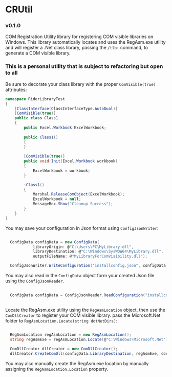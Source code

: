 # CRUtil

<h3>v0.1.0</h3>

COM Registration Utility library for registering COM visible libraries on Windows.
This library automatically locates and uses the RegAsm.exe utility and will register a .Net class library, passing the <code>/tlb:</code> command, to generate a COM visible library. 

<h3>This is a personal utility that is subject to refactoring but open to all</h3>

Be sure to decorate your class library with the proper <code>ComVisible(true)</code> attributes:

```C#
namespace RiderLibraryTest
{
    [ClassInterface(ClassInterfaceType.AutoDual)]
    [ComVisible(true)]
    public class Class1
    {
        public Excel.Workbook ExcelWorkbook; 
       
        public Class1()
        {
        }
        
        [ComVisible(true)]
        public void Init(Excel.Workbook workbook)
        {
            ExcelWorkbook = workbook;
        }

        ~Class1()
        {
            Marshal.ReleaseComObject(ExcelWorkbook);
            ExcelWorkbook = null;
            MessageBox.Show("Cleanup Success");
        }
    }
}
```

You may save your configuration in Json format using <code>ConfigJsonWriter</code>:

```C#

  ConfigData configData = new ConfigData(
            libraryOrigin: @"C:\Users\PC\MyLibrary.dll",
            libraryDestination: @"C:\Windows\SysWOW64\MyLibrary.dll",
            outputFileName: @"MyLibraryForComVisibility.dll");

  ConfigJsonWriter.WriteConfiguration("installconfig.json", configData);

```

You may also read in the <code>ConfigData</code> object form your created Json file using the <code>ConfigJsonReader</code>.

```C#
  
  ConfigData configData = ConfigJsonReader.ReadConfiguration("installconfig.json");
  
```
Locate the RegAsm.exe utility using the <code>RegAsmLocation</code> object, then use the <code>ComDllCreator</code> to register your COM visible library. pass the Microsoft.Net folder to <code>RegAsmLocation.Locate(string dotNetDirs)</code>:

```C#

  RegAsmLocation regAsmLocation = new RegAsmLocation();
  string regAsmExe = regAsmLocation.Locate(@"C:\Windows\Microsoft.Net");
  
  ComDllCreator dllCreator = new ComDllCreator();
  dllCreator.CreateComDll(configData.LibraryDestination, regAsmExe, configData.OutputFileName);

```

You may also manually create the RegAsm.exe location by manually assigning the <code>RegAsmLocation.Location</code> property.
